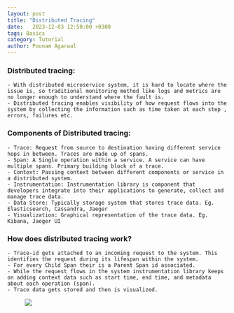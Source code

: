 ```yaml
---
layout: post
title: "Distributed Tracing"
date: 	2023-12-03 12:50:00 +0300
tags: Basics 
category: Tutorial
author: Poonam Agarwal
---
```

### Distributed tracing:
	- With distributed microservice system, it is hard to locate where the issue is, so traditional monitoring method like logs and metrics are no longer enough to understand where the fault is.
	- Distributed tracing enables visibility of how request flows into the system by collecting the information such as time taken at each step , errors, failures etc.

### Components of Distributed tracing:

	- Trace: Request from source to destination having different service hops in between. Traces are made up of spans.
	- Span: A Single operation within a service. A service can have multiple spans. Primary building block of a trace. 
	- Context: Passing context between different components or service in a distributed system.
	- Instrumentation: Instrumentation library is component that developers integrate into their applications to generate, collect and manage trace data.
	- Data Store: Typically storage system that stores trace data. Eg. Elasticsearch, Cassandra, Jaeger
	- Visualization: Graphical representation of the trace data. Eg. Kibana, Jaeger UI

### How does distributed tracing work?

	- Trace-id gets attached to an incoming request to the system. This identifies the request during its lifespan within the system.
	- For every Child Span their is a Parent Span id associated.
	- While the request flows in the system instrumentation library keeps on adding context data such as start time, end time, and metadata about each operation (span). 
	- Trace data gets stored and then is visualized.




<div>
<figure>
<img src="{{ site.github.url }}/media/img/distributed-tracing.png" />
</figure>

</div>










